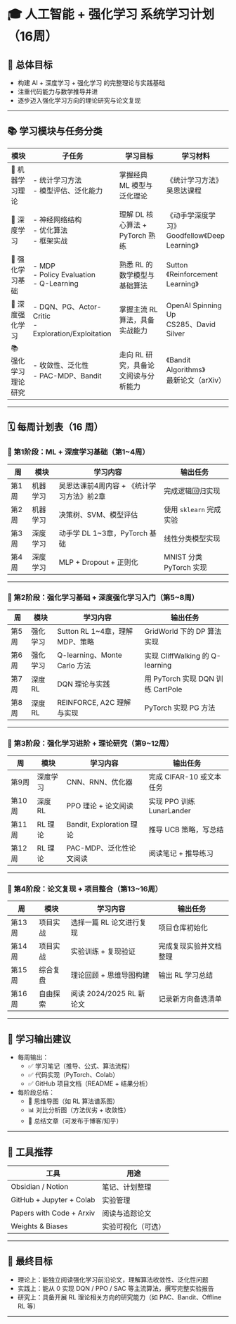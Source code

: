 # 🎓 人工智能 + 强化学习 系统学习计划（16周）

## 🧠 总体目标

- 构建 AI + 深度学习 + 强化学习 的完整理论与实践基础
- 注重代码能力与数学推导并进
- 逐步迈入强化学习方向的理论研究与论文复现

---

## 📚 学习模块与任务分类

| 模块 | 子任务 | 学习目标 | 学习材料 |
|------|--------|-----------|-----------|
| 📘 机器学习理论 | - 统计学习方法<br>- 模型评估、泛化能力 | 掌握经典 ML 模型与泛化理论 | 《统计学习方法》<br>吴恩达课程 |
| 📘 深度学习 | - 神经网络结构<br>- 优化算法<br>- 框架实战 | 理解 DL 核心算法 + PyTorch 熟练 | 《动手学深度学习》<br>Goodfellow《Deep Learning》 |
| 🤖 强化学习基础 | - MDP<br>- Policy Evaluation<br>- Q-Learning | 熟悉 RL 的数学模型与基础算法 | Sutton《Reinforcement Learning》 |
| 🔬 深度强化学习 | - DQN、PG、Actor-Critic<br>- Exploration/Exploitation | 掌握主流 RL 算法，具备实战能力 | OpenAI Spinning Up<br>CS285、David Silver |
| 📚 强化学习理论研究 | - 收敛性、泛化性<br>- PAC-MDP、Bandit | 走向 RL 研究，具备论文阅读与分析能力 | 《Bandit Algorithms》<br>最新论文（arXiv） |

---

## 🗓️ 每周计划表（16 周）

### 🧩 第1阶段：ML + 深度学习基础（第1~4周）

| 周 | 模块 | 学习内容 | 输出任务 |
|----|------|-----------|-----------|
| 第1周 | 机器学习 | 吴恩达课前4周内容 + 《统计学习方法》前2章 | 完成逻辑回归实现 |
| 第2周 | 机器学习 | 决策树、SVM、模型评估 | 使用 `sklearn` 完成实验 |
| 第3周 | 深度学习 | 动手学 DL 1~3章，PyTorch 基础 | 线性分类模型实现 |
| 第4周 | 深度学习 | MLP + Dropout + 正则化 | MNIST 分类 PyTorch 实现 |

---

### 🧩 第2阶段：强化学习基础 + 深度强化学习入门（第5~8周）

| 周 | 模块 | 学习内容 | 输出任务 |
|----|------|-----------|-----------|
| 第5周 | 强化学习 | Sutton RL 1~4章，理解 MDP、策略 | GridWorld 下的 DP 算法实现 |
| 第6周 | 强化学习 | Q-learning、Monte Carlo 方法 | 实现 CliffWalking 的 Q-learning |
| 第7周 | 深度 RL | DQN 理论与实践 | 用 PyTorch 实现 DQN 训练 CartPole |
| 第8周 | 深度 RL | REINFORCE, A2C 理解与实现 | PyTorch 实现 PG 方法 |

---

### 🧩 第3阶段：强化学习进阶 + 理论研究（第9~12周）

| 周 | 模块 | 学习内容 | 输出任务 |
|----|------|-----------|-----------|
| 第9周 | 深度学习 | CNN、RNN、优化器 | 完成 CIFAR-10 或文本任务 |
| 第10周 | 深度 RL | PPO 理论 + 论文阅读 | 实现 PPO 训练 LunarLander |
| 第11周 | RL 理论 | Bandit, Exploration 理论 | 推导 UCB 策略，写总结 |
| 第12周 | RL 理论 | PAC-MDP、泛化性论文阅读 | 阅读笔记 + 推导练习 |

---

### 🧩 第4阶段：论文复现 + 项目整合（第13~16周）

| 周 | 模块 | 学习内容 | 输出任务 |
|----|------|-----------|-----------|
| 第13周 | 项目实战 | 选择一篇 RL 论文进行复现 | 项目仓库初始化 |
| 第14周 | 项目实战 | 实验训练 + 复现验证 | 完成复现实验并文档整理 |
| 第15周 | 综合复盘 | 理论回顾 + 思维导图构建 | 输出 RL 学习总结 |
| 第16周 | 自由探索 | 阅读 2024/2025 RL 新论文 | 记录新方向备选清单 |

---

## 📁 学习输出建议

- 每周输出：
  - ✅ 学习笔记（推导、公式、算法流程）
  - ✅ 代码实现（PyTorch、Colab）
  - ✅ GitHub 项目文档（README + 结果分析）
- 每阶段总结：
  - 🧠 思维导图（如 RL 算法谱系图）
  - 📊 对比分析图（方法优劣 + 收敛性）
  - 📝 总结文章（可发布于博客/知乎）

---

## 🧰 工具推荐

| 工具 | 用途 |
|------|------|
| Obsidian / Notion | 笔记、计划整理 |
| GitHub + Jupyter + Colab | 实验管理 |
| Papers with Code + Arxiv | 阅读与追踪论文 |
| Weights & Biases | 实验可视化（可选） |

---

## 🧭 最终目标

- 理论上：能独立阅读强化学习前沿论文，理解算法收敛性、泛化性问题
- 实践上：能从 0 实现 DQN / PPO / SAC 等主流算法，撰写完整实验报告
- 研究上：具备开展 RL 理论相关方向的研究能力（如 PAC、Bandit、Offline RL 等）

---

